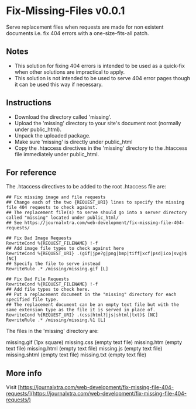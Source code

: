 # Fix-Missing-Files v0.0.1
Serve replacement files when requests are made for non existent documents i.e. fix 404 errors with a one-size-fits-all patch.

## Notes

- This solution for fixing 404 errors is intended to be used as a quick-fix when other solutions are impractical to apply.
- This solution is not intended to be used to serve 404 error pages though it can be used this way if necessary.

## Instructions

- Download the directory called 'missing'.
- Upload the 'missing' directory to your site's document root (normally under public_html).
- Unpack the uploaded package.
- Make sure 'missing' is directly under public_html
- Copy the .htaccess directives in the 'missing' directory to the .htaccess file immediately under public_html.

## For reference

The .htaccess directives to be added to the root .htaccess file are:

```
## Fix missing image and file requests
## Change each of the two {REQUEST_URI} lines to specify the missing file 404 requests to check against.
## The replacement file(s) to serve should go into a server directory called "missing" located under public_html/
## See https://journalxtra.com/web-development/fix-missing-file-404-requests/
 
## Fix Bad Image Requests
RewriteCond %{REQUEST_FILENAME} !-f
## Add image file types to check against here
RewriteCond %{REQUEST_URI} .(gif|jpe?g|png|bmp|tiff|xcf|psd|ico|svg)$ [NC]
## Specify the file to serve instead
RewriteRule .* /missing/missing.gif [L]
 
## Fix Bad File Requests
RewriteCond %{REQUEST_FILENAME} !-f
## Add file types to check here.
## Put a replacement document in the "missing" directory for each specified file type.
## The replacement document can be an empty text file but with the same extension type as the file it is served in place of.
RewriteCond %{REQUEST_URI} .(css|html?|js|shtml|txt)$ [NC]
RewriteRule .* /missing/missing.%1 [L]
```

The files in the 'missing' directory are:

missing.gif (1px square)
missing.css (empty text file)
missing.htm (empty text file)
missing.html (empty text file)
missing.js (empty text file)
missing.shtml (empty text file)
missing.txt (empty text file)

## More info

Visit [https://journalxtra.com/web-development/fix-missing-file-404-requests/](https://journalxtra.com/web-development/fix-missing-file-404-requests/)